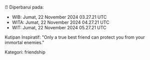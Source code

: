 ⏰ Diperbarui pada:
- WIB: Jumat, 22 November 2024 03.27.21 UTC
- WITA: Jumat, 22 November 2024 04.27.21 UTC
- WIT: Jumat, 22 November 2024 05.27.21 UTC

Kutipan Inspiratif:
"Only a true best friend can protect you from your immortal enemies."


Kategori: friendship

